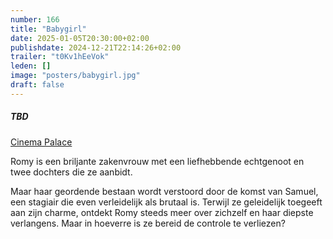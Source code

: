 ```yaml
---
number: 166
title: "Babygirl"
date: 2025-01-05T20:30:00+02:00
publishdate: 2024-12-21T22:14:26+02:00
trailer: "t0Kv1hEeVok"
leden: []
image: "posters/babygirl.jpg"
draft: false
---
```


##### TBD

[Cinema Palace](https://cinema-palace.be/nl/film/babygirl)

Romy is een briljante zakenvrouw met een liefhebbende echtgenoot
en twee dochters die ze aanbidt.
<!--more-->
Maar haar geordende bestaan wordt verstoord door de komst van Samuel,
een stagiair die even verleidelijk als brutaal is. Terwijl ze geleidelijk
toegeeft aan zijn charme, ontdekt Romy steeds meer over zichzelf en haar
diepste verlangens. Maar in hoeverre is ze bereid de controle te verliezen?
